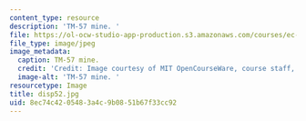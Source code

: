 ```yaml
---
content_type: resource
description: 'TM-57 mine. '
file: https://ol-ocw-studio-app-production.s3.amazonaws.com/courses/ec-s06-design-for-demining-spring-2007/8ec74c4205483a4c9b0851b67f33cc92_disp52.jpg
file_type: image/jpeg
image_metadata:
  caption: TM-57 mine.
  credit: 'Credit: Image courtesy of MIT OpenCourseWare, course staff, and students.'
  image-alt: 'TM-57 mine. '
resourcetype: Image
title: disp52.jpg
uid: 8ec74c42-0548-3a4c-9b08-51b67f33cc92
---
```


